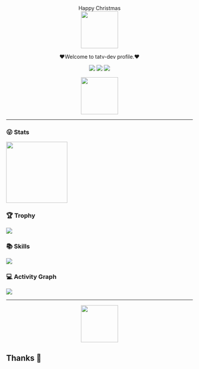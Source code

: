 <div id="header" align="center">
 Happy Christmas</br>
 <img src="https://media.tenor.com/Uc7vZnfwiBsAAAAC/christmas-tree-merry-christmas.gif" width="100"/>
</div>


<p align="center">
❤️Welcome to tatv-dev profile.❤️
</p>

<div align="center">

[![](https://img.shields.io/badge/Github-black?style=flat-square&logo=github&logoColor=white)](https://github.com/tatv-dev/)
[![](https://img.shields.io/badge/YouTube-black?style=flat-square&logo=YouTube&logoColor=white)](https://www.youtube.com)
[![](https://img.shields.io/badge/Twitter-black?style=flat-square&logo=Twitter&logoColor=white)](https://twitter.com)
</div>

<div id="header" align="center">
 <img src="https://media2.giphy.com/media/SUcApSWjPwQMARvcM8/giphy.gif" width="100"/>
</div>



---

### 😜 Stats
<div>
 <img height="165" align="center" src="https://github-readme-stats.vercel.app/api?username=tatv-dev&count_private=true&include_all_commits=true&theme=radical" />
</div>

### 🏆 Trophy

![](https://github-profile-trophy.vercel.app/?username=tatv-dev&theme=radical&row=1)


### 📚 Skills

![](https://skillicons.dev/icons?perline=15&i=github,gitlab,git,twitter,stackoverflow,vscode,androidstudio,java,flutter,dart,c,c#,vba,python,mysql,bash)


### 💻 Activity Graph

![](https://activity-graph.herokuapp.com/graph?username=tatv-dev&bg_color=1c1917&color=ffffff&line=216E39&point=32C15F&area_color=1c1917&area=true&hide_border=true&custom_title=GitHub%20Commits%20Graph)

---

<div align="center">
 <img src="https://media1.giphy.com/media/EOmYN5kVP3W2Lyn6dx/giphy.gif" width="100"/>
</div>


## Thanks 💖
